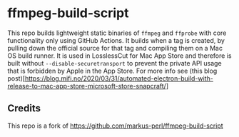 # ffmpeg-build-script

This repo builds lightweight static binaries of `ffmpeg` and `ffprobe` with core functionality only using GitHub Actions. It builds when a tag is created, by pulling down the official source for that tag and compiling them on a Mac OS build runner.
It is used in LosslessCut for Mac App Store and therefore is built without `--disable-securetransport` to prevent the private API usage that is forbidden by Apple in the App Store. For more info see (this blog post)[https://blog.mifi.no/2020/03/31/automated-electron-build-with-release-to-mac-app-store-microsoft-store-snapcraft/]

## Credits
This repo is a fork of https://github.com/markus-perl/ffmpeg-build-script
